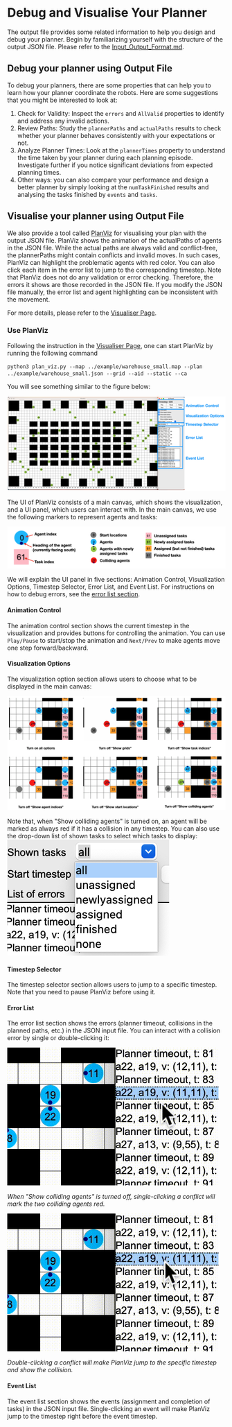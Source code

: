 # Debug and Visualise Your Planner
The output file provides some related information to help you design and debug your planner. 
Begin by familiarizing yourself with the structure of the output JSON file. Please refer to the [Input_Output_Format.md](./Input_Output_Format.md).

## Debug your planner using Output File
To debug your planners, there are some properties that can help you to learn how your planner coordinate the robots. Here are some suggestions that you might be interested to look at: 
1. Check for Validity: Inspect the `errors` and `AllValid` properties to identify and address any invalid actions.
2. Review Paths: Study the `plannerPaths` and `actualPaths` results to check whether your planner behaves consistently with your expectations or not.
3. Analyze Planner Times: Look at the `plannerTimes` property to understand the time taken by your planner during each planning episode. Investigate further if you notice significant deviations from expected planning times.
4. Other ways: you can also compare your performance and design a better planner by simply looking at the `numTaskFinished` results and analysing the tasks finished by `events` and `tasks`.

## Visualise your planner using Output File
We also provide a tool called [PlanViz](https://github.com/MAPF-Competition/PlanViz) for visualising your plan with the output JSON file.
PlanViz shows the animation of the actualPaths of agents in the JSON file.
While the actual paths are always valid and conflict-free, the plannerPaths might contain conflicts and invalid moves.
In such cases, PlanViz can highlight the problematic agents with red color.
You can also click each item in the error list to jump to the corresponding timestep.
Note that PlanViz does not do any validation or error checking.
Therefore, the errors it shows are those recorded in the JSON file.
If you modify the JSON file manually, the error list and agent highlighting can be inconsistent with the movement.

For more details, please refer to the [Visualiser Page](https://github.com/MAPF-Competition/PlanViz).

### Use PlanViz

Following the instruction in the [Visualiser Page](https://github.com/MAPF-Competition/PlanViz), one can start PlanViz by running the following command
```
python3 plan_viz.py --map ../example/warehouse_small.map --plan ../example/warehouse_small.json --grid --aid --static --ca
```
You will see something similar to the figure below:

![A screenshot of the PlanViz UI.](./image/UI.png)

The UI of PlanViz consists of a main canvas, which shows the visualization, and a UI panel, which users can interact with. In the main canvas, we use the following markers to represent agents and tasks:

![Markers for agents and tasks.](./image/markers.png)

We will explain the UI panel in five sections: Animation Control, Visualization Options, Timestep Selector, Error List, and Event List. For instructions on how to debug errors, see the [error list section](#errorlist).

#### Animation Control
The animation control section shows the current timestep in the visualization and provides buttons for controlling the animation. You can use `Play/Pause` to start/stop the animation and `Next/Prev` to make agents move one step forward/backward.


#### Visualization Options

The visualization option section allows users to choose what to be displayed in the main canvas:

![Different visualization options](./image/visualization_option.png)

Note that, when "Show colliding agents" is turned on, an agent will be marked as always red if it has a collision in any timestep. You can also use the drop-down list of shown tasks to select which tasks to display:
![Different options for displaying tasks.](./image/tasks_drop_down.png)

#### Timestep Selector 
The timestep selector section allows users to jump to a specific timestep. Note that you need to pause PlanViz before using it.

<h4 id="errorlist">
Error List
</h4>

The error list section shows the errors (planner timeout, collisions in the planned paths, etc.) in the JSON input file. You can interact with a collision error by single or double-clicking it:

![](./image/single_click.gif)

*When "Show colliding agents" is turned off, single-clicking a conflict will mark the two colliding agents red.*

![](./image/double_click.gif)

*Double-clicking a conflict will make PlanViz jump to the specific timestep and show the collision.*
#### Event List

The event list section shows the events (assignment and completion of tasks) in the JSON input file. Single-clicking an event will make PlanViz jump to the timestep right before the event timestep.
